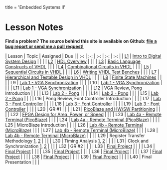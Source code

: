 title = 'Embedded Systems II'

# Lesson Notes

**Find a problem?  The source behind this site is available on Github: [file a bug report or send me a pull request!](https://github.com/toddbranch/ECE383/issues)**

| Lesson | Topic | Assigned | Due |
| :-: | :-: | :-: | :-: | :-: |
| [L1](/notes/L1/index.html) | [Intro to Digital System Design](/notes/L1/intro_to_digital_system_design.pptx) | | |
| [L2](/notes/L2/index.html) | [HDL Overview](/notes/L2/HDL_Overview.pptx) | | |
| [L3](/notes/L3/index.html) | [Basic Language Constructs of VHDL](/notes/L3/basic_language_constructs_of_vhdl.pptx) | | |
| [L4](/notes/L4/index.html) | [Combinational Circuits in VHDL](/notes/L4/combinational_circuits_in_vhdl.pptx) | | |
| [L5](/notes/L5/index.html) | [Sequential Circuits in VHDL](/notes/L5/sequential_circuits_in_vhdl.pptx) | | |
| [L6](/notes/L6/index.html) | [Writing VHDL Test Benches](/notes/L6/writing_vhdl_test_benches.pptx) | | |
| [L7](/notes/L7/index.html) | [Hierarchical and Testable Design in VHDL](hierarchical_and_testable_design_in_vhdl.pptx) | | |
| [L8](/notes/L8/index.html) | [Finite State Machines](/notes/L8/finite_state_machines.pptx) | | |
| L9 | [Lab 1 - VGA Synchronization](/labs/video_synchronization.docx) | | |
| L10 | [Lab 1 - VGA Synchronization](/labs/video_synchronization.docx) | | |
| L11 | [Lab 1 - VGA Synchronization](/labs/video_synchronization.docx) | | |
| L12 | VGA Review, Pong Introduction | | |
| L13 | [Lab 2 - Pong](/labs/pong.docx) | | |
| L14 | [Lab 2 - Pong](/labs/pong.docx) | | |
| L15 | [Lab 2 - Pong](/labs/pong.docx) | | |
| L16 | Pong Review, Font Controller Introduction | | |
| L17 | [Lab 3 - Font Controller](/labs/font_controller.docx) | | |
| L18 | [Lab 3 - Font Controller](/labs/font_controller.docx) | | |
| L19 | [Lab 3 - Font Controller](/labs/font_controller.docx) | | |
| L20 | GR #1 | | |
| L21 | [PicoBlaze and HW/SW Partitioning](/notes/L21/picoblaze_and_hw_sw_partitioning_atlys.pptx) | | |
| L22 | [FPGA Design for Area, Power, or Speed](/notes/L22/fpga_design_for_area_power_speed.pptx) | | |
| L23 | [Lab 4a - Remote Terminal (PicoBlaze)](/labs/remote_terminal.docx) | | |
| L24 | [Lab 4a - Remote Terminal (PicoBlaze)](/labs/remote_terminal.docx) | | |
| L25 | MicroBlaze Introduction | | |
| L26 | [Lab 4b - Remote Terminal (MicroBlaze)](/labs/remote_terminal.docx) | | |
| L27 | [Lab 4b - Remote Terminal (MicroBlaze)](/labs/remote_terminal.docx) | | |
| L28 | [Lab 4b - Remote Terminal (MicroBlaze)](/labs/remote_terminal.docx) | | |
| L29 | Register Transfer Methodology [1](/notes/L29/L11_register_transfer_methodology.pptx), [2](/notes/L29/L11_register_transfer_methodology.pptx) | | |
| L30 | Timing Analysis [1](/notes/L30/L11_timing.pptx), [2](/notes/L30/L12_timing.pptx) | | |
| L31 | Clock and Synchronization [1](/notes/L31/L12_clock_and_synchronization.pptx), [2](/notes/L31/L13_clock_and_synchronization.pptx) | | |
| L32 | GR #2 | | |
| L33 | [Final Project](/labs/final_project.docx) | | |
| L34 | [Final Project](/labs/final_project.docx) | | |
| L35 | [Final Project](/labs/final_project.docx) | | |
| L36 | [Final Project](/labs/final_project.docx) | | |
| L37 | [Final Project](/labs/final_project.docx) | | |
| L38 | [Final Project](/labs/final_project.docx) | | |
| L39 | [Final Project](/labs/final_project.docx) | | |
| L40 | Final Presentation | | |
